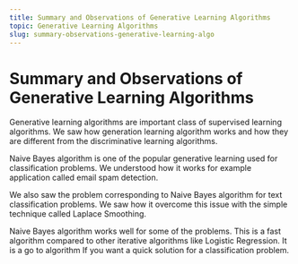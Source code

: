 ```yaml
---
title: Summary and Observations of Generative Learning Algorithms
topic: Generative Learning Algorithms
slug: summary-observations-generative-learning-algo
---
```


# Summary and Observations of Generative Learning Algorithms

Generative learning algorithms are important class of supervised learning algorithms. We saw how generation learning algorithm works and how they are different from the discriminative learning algorithms.

Naive Bayes algorithm is one of the popular generative learning used for classification problems. We understood how it works for example application called email spam detection. 

We also saw the problem corresponding to Naive Bayes algorithm for text classification problems. We saw how it overcome this issue with the simple technique called Laplace Smoothing.

Naive Bayes algorithm works well for some of the problems. This is a fast algorithm compared to other iterative algorithms like Logistic Regression. It is a go to algorithm If you want a quick solution for a classification problem.